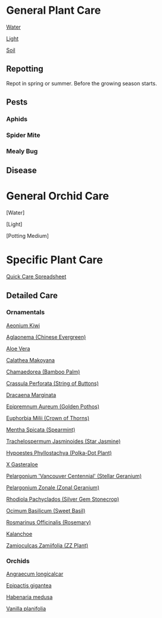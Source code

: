 # General Plant Care

[Water](general_care/water.md)

[Light](general_care/light.md)

[Soil](general_care/soil.md)

## Repotting
Repot in spring or summer. Before the growing season starts.

## Pests

### Aphids

### Spider Mite

### Mealy Bug

## Disease

# General Orchid Care

[Water]

[Light]

[Potting Medium]

# Specific Plant Care

[Quick Care Spreadsheet](https://docs.google.com/spreadsheets/d/1ULmWxVjPexua-Ws1oYMhQruf9Vn_xaHFswboQjD7fCg/edit?usp=sharing)

## Detailed Care

### Ornamentals
[Aeonium Kiwi](specific_care/aeonium_kiwi.md)

[Aglaonema (Chinese Evergreen)](specific_care/aglaonema.md)

[Aloe Vera](specific_care/aloe_vera.md)

[Calathea Makoyana](specific_care/calathea_makoyana.md)

[Chamaedorea (Bamboo Palm)](specific_care/chamaedorea.md)

[Crassula Perforata (String of Buttons)](specific_care/crassula_perforata.md)

[Dracaena Marginata](specific_care/dracaena_marginata.md)

[Epipremnum Aureum (Golden Pothos)](specific_care/epipremnum_aureum.md)

[Euphorbia Milii (Crown of Thorns)](specific_care/euphorbia_milii.md)

[Mentha Spicata (Spearmint)](specific_care/mentha_spicata.md)

[Trachelospermum Jasminoides (Star Jasmine)](specific_care/trachelospermum_jasminoides.md)

[Hypoestes Phyllostachya (Polka-Dot Plant)](specific_care/hypoestes_phyllostachya.md)

[X Gasteraloe](specific_care/x_gasteraloe.md)

[Pelargonium 'Vancouver Centennial' (Stellar Geranium)](specific_care/pelargonium_vc.md)

[Pelargonium Zonale (Zonal Geranium)](specific_care/pelargonium_zonale.md)

[Rhodiola Pachyclados (Silver Gem Stonecrop)](specific_care/rhodiola_pachyclados.md)

[Ocimum Basilicum (Sweet Basil)](specific_care/ocimum_basilicum.md)

[Rosmarinus Officinalis (Rosemary)](specific_care/rosmarinum_officinalis.md)

[Kalanchoe](specific_care/kalanchoe.md)

[Zamioculcas Zamiifolia (ZZ Plant)](specific_care/zamioculcas_zamiifolia.md)

### Orchids

[Angraecum longicalcar](specific_care/orchids/angraecum_longicalcar.md)

[Epipactis gigantea](specific_care/orchids/epipactis_gigantea.md)

[Habenaria medusa](specific_care/orchids/habenaria_medusa.md)

[Vanilla planifolia](specific_care/orchids/vanilla_planifolia.md)
